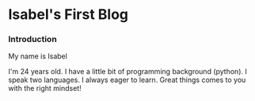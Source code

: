 # Isabel's First Blog

### Introduction

My name is Isabel

I'm 24 years old. I have a little bit of programming background (python). I speak two languages. I always eager to learn. Great things comes to you with the right mindset!